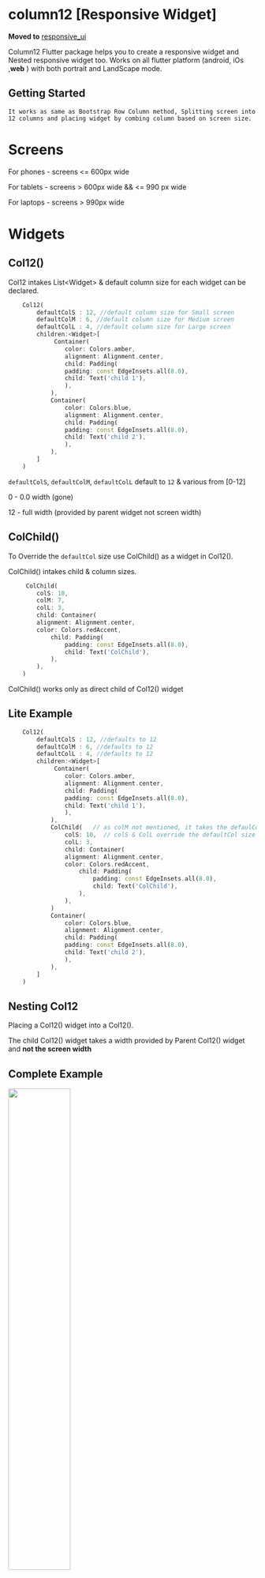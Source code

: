 # column12 [Responsive Widget]

**Moved to** 
[responsive_ui](https://github.com/bharathraj-e/responsive_ui/)

Column12 Flutter package helps you to create a responsive widget and Nested responsive widget too. Works on all flutter platform (android, iOs ,**web** ) with both portrait and LandScape mode.

## Getting Started

    It works as same as Bootstrap Row Column method, Splitting screen into 12 columns and placing widget by combing column based on screen size.

# Screens

For phones - screens <= 600px wide

For tablets - screens > 600px wide && <= 990 px wide

For laptops - screens > 990px wide

# Widgets

## Col12()

Col12 intakes List\<Widget> & default column size for each widget can be declared.

```dart
    Col12(
        defaultColS : 12, //default column size for Small screen
        defaultColM : 6, //default column size for Medium screen
        defaultColL : 4, //default column size for Large screen
        children:<Widget>[
             Container(
                color: Colors.amber,
                alignment: Alignment.center,
                child: Padding(
                padding: const EdgeInsets.all(8.0),
                child: Text('child 1'),
                ),
            ),
            Container(
                color: Colors.blue,
                alignment: Alignment.center,
                child: Padding(
                padding: const EdgeInsets.all(8.0),
                child: Text('child 2'),
                ),
            ),
        ]
    )    
```

 `defaultColS`, `defaultColM`, `defaultColL` default to  `12` & various from [0-12] 

 0 - 0.0 width (gone)

 12 - full width (provided by parent widget not screen width) 

## ColChild()

To Override the `defaultCol` size use ColChild() as a widget in Col12().

ColChild() intakes child & column sizes.

```dart
     ColChild(
        colS: 10,
        colM: 7,
        colL: 3,
        child: Container(
        alignment: Alignment.center,
        color: Colors.redAccent,
            child: Padding(
                padding: const EdgeInsets.all(8.0),
                child: Text('ColChild'),
            ),
        ),
    )
```

ColChild() works only as direct child of Col12() widget

## Lite Example

```dart
    Col12(
        defaultColS : 12, //defaults to 12
        defaultColM : 6, //defaults to 12
        defaultColL : 4, //defaults to 12
        children:<Widget>[
             Container(
                color: Colors.amber,
                alignment: Alignment.center,
                child: Padding(
                padding: const EdgeInsets.all(8.0),
                child: Text('child 1'),
                ),
            ),
            ColChild(   // as colM not mentioned, it takes the defaulColM size
                colS: 10,  // colS & ColL override the defaultCol size
                colL: 3,
                child: Container(
                alignment: Alignment.center,
                color: Colors.redAccent,
                    child: Padding(
                        padding: const EdgeInsets.all(8.0),
                        child: Text('ColChild'),
                    ),
                ),
            )
            Container(
                color: Colors.blue,
                alignment: Alignment.center,
                child: Padding(
                padding: const EdgeInsets.all(8.0),
                child: Text('child 2'),
                ),
            ),
        ]
    )    

```

## Nesting Col12 

Placing a Col12() widget into a Col12().

The child Col12() widget takes a width provided by Parent Col12() widget and **not the screen width**

## Complete Example

<img src="https://raw.githubusercontent.com/bharathraj-e/column12/master/pics/portrait.png" width="50%">

<img src="https://raw.githubusercontent.com/bharathraj-e/column12/master/pics/landscape.png" width="75%">

```dart
class FullExample extends StatelessWidget {

  @override
  Widget build(BuildContext context) {
    return Scaffold(
        appBar: AppBar(
          title: Text('column12 Example'),
          centerTitle: true,
        ),
        body: Container(
          color: Colors.pink,
          width: MediaQuery.of(context).size.width,
          padding: EdgeInsets.all(10),
          child: Column(
            mainAxisSize: MainAxisSize.min,
            children: <Widget>[
              Col12(
                  defaultColS: 12,
                  defaultColM: 6,
                  defaultColL: 3,
                  children: <Widget>[
                    Container(
                      color: Colors.amber,
                      alignment: Alignment.center,
                      child: Padding(
                        padding: const EdgeInsets.all(8.0),
                        child: Text('child 1'),
                      ),
                    ),
                    Container(
                      color: Colors.blue,
                      alignment: Alignment.center,
                      child: Padding(
                        padding: const EdgeInsets.all(8.0),
                        child: Text('child 2'),
                      ),
                    ),
                    Container(
                      color: Colors.grey,
                      alignment: Alignment.center,
                      child: Padding(
                        padding: const EdgeInsets.all(8.0),
                        child: Text('child 3'),
                      ),
                    ),
                    Container(
                        padding: EdgeInsets.all(10),
                        color: Colors.orangeAccent,
                        alignment: Alignment.center,
                        child: Column(
                          children: <Widget>[
                            Col12(
                              // nested Col12 widget
                              defaultColS: 4,
                              defaultColM: 4,
                              defaultColL: 4,
                              children: <Widget>[
                                Container(
                                  color: Colors.white,
                                  alignment: Alignment.center,
                                  child: Padding(
                                    padding: const EdgeInsets.all(8.0),
                                    child: Text('Nested child 1'),
                                  ),
                                ),
                                Container(
                                  color: Colors.lime,
                                  alignment: Alignment.center,
                                  child: Padding(
                                    padding: const EdgeInsets.all(8.0),
                                    child: Text('Nested child 2'),
                                  ),
                                ),
                                Container(
                                  color: Colors.indigo,
                                  alignment: Alignment.center,
                                  child: Padding(
                                    padding: const EdgeInsets.all(8.0),
                                    child: Text('Nested child 3'),
                                  ),
                                ),
                                ColChild(
                                  colS: 12,
                                  colM: 12,
                                  colL: 12,
                                  child: Container(
                                    alignment: Alignment.center,
                                    color: Colors.redAccent,
                                    child: Padding(
                                      padding: const EdgeInsets.all(8.0),
                                      child: Text('Nested ColChild'),
                                    ),
                                  ),
                                )
                              ],
                            ),
                            Padding(
                              padding: const EdgeInsets.all(8.0),
                              child: Text('child 4 ~ Nested Col12 Widget'),
                            )
                          ],
                        )),
                    ColChild(
                      colL: 6,
                      colS: 6,
                      colM: 6,
                      child: Container(
                        color: Colors.cyan,
                        alignment: Alignment.center,
                        child: Padding(
                          padding: const EdgeInsets.all(8.0),
                          child: Text('ColChild 1'),
                        ),
                      ),
                    ),
                    ColChild(
                      colL: 6,
                      colS: 6,
                      colM: 6,
                      child: Container(
                        color: Colors.cyanAccent,
                        alignment: Alignment.center,
                        child: Padding(
                          padding: const EdgeInsets.all(8.0),
                          child: Text('ColChild 2'),
                        ),
                      ),
                    ),
                    Container(
                      color: Colors.green,
                      alignment: Alignment.center,
                      child: Padding(
                        padding: const EdgeInsets.all(8.0),
                        child: Text('child 5'),
                      ),
                    ),
                    Container(
                      color: Colors.deepPurple,
                      alignment: Alignment.center,
                      child: Padding(
                        padding: const EdgeInsets.all(8.0),
                        child: Text('child 6'),
                      ),
                    ),
                  ]),
              Padding(
                padding: const EdgeInsets.all(8.0),
                child: Text('Col12 Widget'),
              )
            ],
          ),
        ),
    );
  }
}
```
